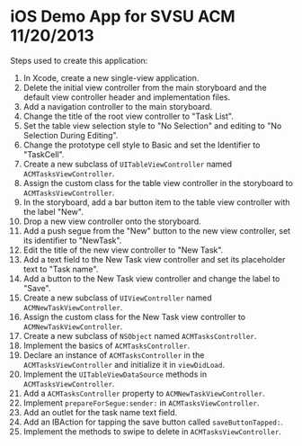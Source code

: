 # iOS Demo App for SVSU ACM 11/20/2013

Steps used to create this application:

1. In Xcode, create a new single-view application.
2. Delete the initial view controller from the main storyboard and the default view controller header and implementation files.
3. Add a navigation controller to the main storyboard.
4. Change the title of the root view controller to "Task List".
5. Set the table view selection style to "No Selection" and editing to "No Selection During Editing".
6. Change the prototype cell style to Basic and set the Identifier to "TaskCell".
7. Create a new subclass of `UITableViewController` named `ACMTasksViewController`.
8. Assign the custom class for the table view controller in the storyboard to `ACMTasksViewController`.
9. In the storyboard, add a bar button item to the table view controller with the label "New".
10. Drop a new view controller onto the storyboard.
11. Add a push segue from the "New" button to the new view controller, set its identifier to "NewTask".
12. Edit the title of the new view controller to "New Task".
13. Add a text field to the New Task view controller and set its placeholder text to "Task name".
14. Add a button to the New Task view controller and change the label to "Save".
15. Create a new subclass of `UIViewController` named `ACMNewTaskViewController`.
16. Assign the custom class for the New Task view controller to `ACMNewTaskViewController`.
17. Create a new subclass of `NSObject` named `ACMTasksController`.
18. Implement the basics of `ACMTasksController`.
19. Declare an instance of `ACMTasksController` in the `ACMTasksViewController` and initialize it in `viewDidLoad`.
20. Implement the `UITableViewDataSource` methods in `ACMTasksViewController`.
21. Add a `ACMTasksController` property to `ACMNewTaskViewController`.
22. Implement `prepareForSegue:sender:` in `ACMTasksViewController`.
23. Add an outlet for the task name text field.
24. Add an IBAction for tapping the save button called `saveButtonTapped:`.
25. Implement the methods to swipe to delete in `ACMTasksViewController`.